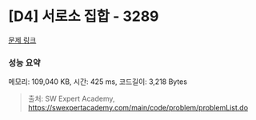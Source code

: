 # [D4] 서로소 집합 - 3289 

[문제 링크](https://swexpertacademy.com/main/code/problem/problemDetail.do?contestProbId=AWBJKA6qr2oDFAWr) 

### 성능 요약

메모리: 109,040 KB, 시간: 425 ms, 코드길이: 3,218 Bytes



> 출처: SW Expert Academy, https://swexpertacademy.com/main/code/problem/problemList.do
